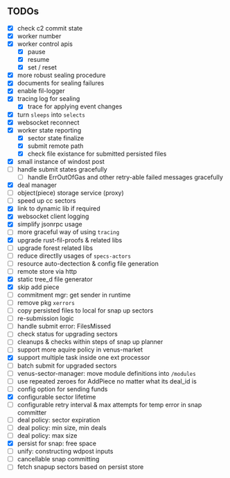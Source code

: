 ## TODOs
- [x] check c2 commit state
- [x] worker number
- [x] worker control apis
  - [x] pause
  - [x] resume
  - [x] set / reset
- [x] more robust sealing procedure
- [x] documents for sealing failures
- [x] enable fil-logger
- [x] tracing log for sealing
  - [x] trace for applying event changes
- [x] turn `sleeps` into `selects`
- [x] websocket reconnect
- [x] worker state reporting
  - [x] sector state finalize
  - [x] submit remote path
  - [x] check file existance for submitted persisted files
- [x] small instance of windost post
- [ ] handle submit states gracefully
  - [ ] handle ErrOutOfGas and other retry-able failed messages gracefully
- [x] deal manager
- [ ] object(piece) storage service (proxy)
- [ ] speed up cc sectors
- [x] link to dynamic lib if required
- [x] websocket client logging
- [x] simplify jsonrpc usage
- [ ] more graceful way of using `tracing`
- [x] upgrade rust-fil-proofs & related libs
- [ ] upgrade forest related libs
- [ ] reduce directlly usages of `specs-actors`
- [ ] resource auto-dectection & config file generation
- [ ] remote store via http
- [x] static tree_d file generator
- [x] skip add piece
- [ ] commitment mgr: get sender in runtime
- [ ] remove pkg `xerrors`
- [ ] copy persisted files to local for snap up sectors
- [ ] re-submission logic
- [ ] handle submit error: FilesMissed
- [ ] check status for upgrading sectors
- [ ] cleanups & checks within steps of snap up planner
- [ ] support more aquire policy in venus-market
- [x] support multiple task inside one ext processor
- [ ] batch submit for upgraded sectors
- [ ] venus-sector-manager: move module definitions into `/modules`
- [ ] use repeated zeroes for AddPiece no matter what its deal_id is
- [ ] config option for sending funds
- [x] configurable sector lifetime
- [ ] configurable retry interval & max attempts for temp error in snap committer
- [ ] deal policy: sector expiration
- [ ] deal policy: min size, min deals
- [ ] deal policy: max size
- [x] persist for snap: free space
- [ ] unify: constructing wdpost inputs
- [ ] cancellable snap committing
- [ ] fetch snapup sectors based on persist store
